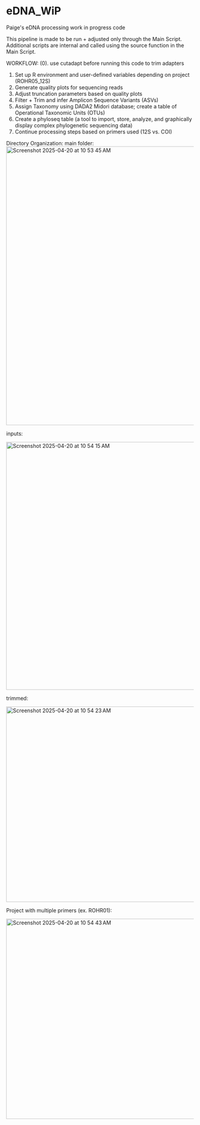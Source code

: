 # eDNA_WiP
Paige's eDNA processing work in progress code

This pipeline is made to be run + adjusted only through the Main Script. Additional scripts are internal and called using the source function in the Main Script.

WORKFLOW:
(0). use cutadapt before running this code to trim adapters
1. Set up R environment and user-defined variables depending on project (ROHR05_12S)
2. Generate quality plots for sequencing reads
3. Adjust truncation parameters based on quality plots
4. Filter + Trim and infer Amplicon Sequence Variants (ASVs)
5. Assign Taxonomy using DADA2 Midori database; create a table of Operational Taxonomic Units (OTUs)
6. Create a phyloseq table (a tool to import, store, analyze, and graphically display complex phylogenetic sequencing data)
7. Continue processing steps based on primers used (12S vs. COI)

Directory Organization:
main folder:
<img width="749" alt="Screenshot 2025-04-20 at 10 53 45 AM" src="https://github.com/user-attachments/assets/02f271ef-3522-440c-a4d1-12914ae22dd8" />

inputs:

<img width="666" alt="Screenshot 2025-04-20 at 10 54 15 AM" src="https://github.com/user-attachments/assets/9207c30c-c148-4bc0-a811-981d60558c78" />

trimmed:

<img width="525" alt="Screenshot 2025-04-20 at 10 54 23 AM" src="https://github.com/user-attachments/assets/aaadb64a-198d-4a47-a01e-7d4fe028d615" />

Project with multiple primers (ex. ROHR01):

<img width="538" alt="Screenshot 2025-04-20 at 10 54 43 AM" src="https://github.com/user-attachments/assets/acca4af6-c866-4f7d-94f4-e13d2562e538" />
